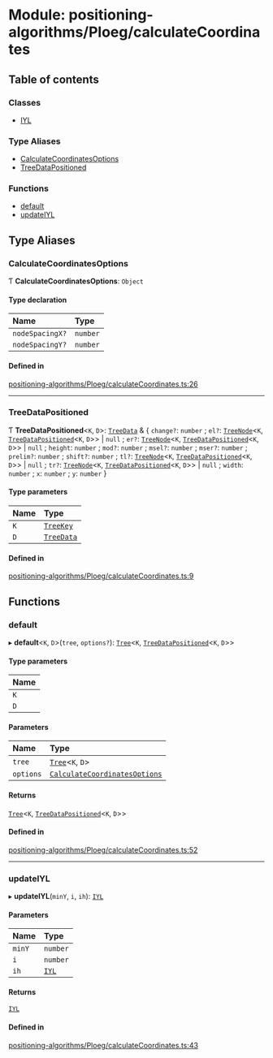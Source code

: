 # Module: positioning-algorithms/Ploeg/calculateCoordinates

## Table of contents

### Classes

- [IYL](../classes/positioning_algorithms_Ploeg_calculateCoordinates.IYL.md)

### Type Aliases

- [CalculateCoordinatesOptions](positioning_algorithms_Ploeg_calculateCoordinates.md#calculatecoordinatesoptions)
- [TreeDataPositioned](positioning_algorithms_Ploeg_calculateCoordinates.md#treedatapositioned)

### Functions

- [default](positioning_algorithms_Ploeg_calculateCoordinates.md#default)
- [updateIYL](positioning_algorithms_Ploeg_calculateCoordinates.md#updateiyl)

## Type Aliases

### CalculateCoordinatesOptions

Ƭ **CalculateCoordinatesOptions**: `Object`

#### Type declaration

| Name | Type |
| :------ | :------ |
| `nodeSpacingX?` | `number` |
| `nodeSpacingY?` | `number` |

#### Defined in

[positioning-algorithms/Ploeg/calculateCoordinates.ts:26](https://github.com/jsakas/m-ary-tree/blob/f63681a/src/positioning-algorithms/Ploeg/calculateCoordinates.ts#L26)

___

### TreeDataPositioned

Ƭ **TreeDataPositioned**<`K`, `D`\>: [`TreeData`](MAryTree.md#treedata) & { `change?`: `number` ; `el?`: [`TreeNode`](../classes/MAryTree.TreeNode.md)<`K`, [`TreeDataPositioned`](positioning_algorithms_Ploeg_calculateCoordinates.md#treedatapositioned)<`K`, `D`\>\> \| ``null`` ; `er?`: [`TreeNode`](../classes/MAryTree.TreeNode.md)<`K`, [`TreeDataPositioned`](positioning_algorithms_Ploeg_calculateCoordinates.md#treedatapositioned)<`K`, `D`\>\> \| ``null`` ; `height`: `number` ; `mod?`: `number` ; `msel?`: `number` ; `mser?`: `number` ; `prelim?`: `number` ; `shift?`: `number` ; `tl?`: [`TreeNode`](../classes/MAryTree.TreeNode.md)<`K`, [`TreeDataPositioned`](positioning_algorithms_Ploeg_calculateCoordinates.md#treedatapositioned)<`K`, `D`\>\> \| ``null`` ; `tr?`: [`TreeNode`](../classes/MAryTree.TreeNode.md)<`K`, [`TreeDataPositioned`](positioning_algorithms_Ploeg_calculateCoordinates.md#treedatapositioned)<`K`, `D`\>\> \| ``null`` ; `width`: `number` ; `x`: `number` ; `y`: `number`  }

#### Type parameters

| Name | Type |
| :------ | :------ |
| `K` | [`TreeKey`](MAryTree.md#treekey) |
| `D` | [`TreeData`](MAryTree.md#treedata) |

#### Defined in

[positioning-algorithms/Ploeg/calculateCoordinates.ts:9](https://github.com/jsakas/m-ary-tree/blob/f63681a/src/positioning-algorithms/Ploeg/calculateCoordinates.ts#L9)

## Functions

### default

▸ **default**<`K`, `D`\>(`tree`, `options?`): [`Tree`](../classes/MAryTree.Tree.md)<`K`, [`TreeDataPositioned`](positioning_algorithms_Ploeg_calculateCoordinates.md#treedatapositioned)<`K`, `D`\>\>

#### Type parameters

| Name |
| :------ |
| `K` |
| `D` |

#### Parameters

| Name | Type |
| :------ | :------ |
| `tree` | [`Tree`](../classes/MAryTree.Tree.md)<`K`, `D`\> |
| `options` | [`CalculateCoordinatesOptions`](positioning_algorithms_Ploeg_calculateCoordinates.md#calculatecoordinatesoptions) |

#### Returns

[`Tree`](../classes/MAryTree.Tree.md)<`K`, [`TreeDataPositioned`](positioning_algorithms_Ploeg_calculateCoordinates.md#treedatapositioned)<`K`, `D`\>\>

#### Defined in

[positioning-algorithms/Ploeg/calculateCoordinates.ts:52](https://github.com/jsakas/m-ary-tree/blob/f63681a/src/positioning-algorithms/Ploeg/calculateCoordinates.ts#L52)

___

### updateIYL

▸ **updateIYL**(`minY`, `i`, `ih`): [`IYL`](../classes/positioning_algorithms_Ploeg_calculateCoordinates.IYL.md)

#### Parameters

| Name | Type |
| :------ | :------ |
| `minY` | `number` |
| `i` | `number` |
| `ih` | [`IYL`](../classes/positioning_algorithms_Ploeg_calculateCoordinates.IYL.md) |

#### Returns

[`IYL`](../classes/positioning_algorithms_Ploeg_calculateCoordinates.IYL.md)

#### Defined in

[positioning-algorithms/Ploeg/calculateCoordinates.ts:43](https://github.com/jsakas/m-ary-tree/blob/f63681a/src/positioning-algorithms/Ploeg/calculateCoordinates.ts#L43)

